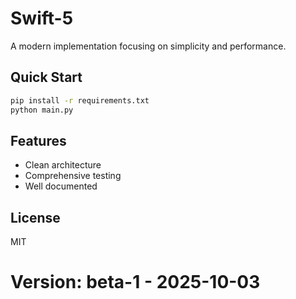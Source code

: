 # Swift-5

A modern implementation focusing on simplicity and performance.

## Quick Start

```bash
pip install -r requirements.txt
python main.py
```

## Features

- Clean architecture
- Comprehensive testing
- Well documented

## License

MIT
# Version: beta-1 - 2025-10-03
